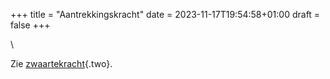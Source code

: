 +++
title = "Aantrekkingskracht"
date = 2023-11-17T19:54:58+01:00
draft = false
+++

\

Zie [zwaartekracht](zwaartekracht.html){.two}.
